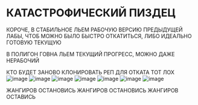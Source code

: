 # КАТАСТРОФИЧЕСКИЙ ПИЗДЕЦ
КОРОЧЕ, В СТАБИЛЬНОЕ ЛЬЕМ РАБОЧУЮ ВЕРСИЮ ПРЕДЫДУЩЕЙ ЛАБЫ, ЧТОБ МОЖНО БЫЛО БЫСТРО ОТКАТИТЬСЯ, ЛИБО ИДЕАЛЬНО ГОТОВУЮ ТЕКУЩУЮ


В ПОЛИГОН ГОВНА ЛЬЕМ ТЕКУЩИЙ ПРОГРЕСС, МОЖНО ДАЖЕ НЕРАБОЧИЙ

КТО БУДЕТ ЗАНОВО КЛОНИРОВАТЬ РЕП ДЛЯ ОТКАТА ТОТ ЛОХ
![image](https://user-images.githubusercontent.com/90772773/198142854-2346559d-53e7-47fb-8a24-b890142bf59b.png)
![image](https://user-images.githubusercontent.com/90772773/198142871-00027fb8-7703-4121-bea4-17ad9833d84e.png)
![image](https://user-images.githubusercontent.com/90772773/198142901-4f6938da-c985-4360-b88a-8f9d5a2fcb3a.png)
![image](https://user-images.githubusercontent.com/90772773/198142924-09ff49cd-d0aa-43a8-b93a-57e889957d6b.png)
![image](https://user-images.githubusercontent.com/90772773/198142945-8f45ae85-7439-42d6-aaa3-49e8c1c6d4e0.png)
![image](https://user-images.githubusercontent.com/90772773/198142972-f84c38c3-31d4-423b-9375-3df5b3d53706.png)
![image](https://user-images.githubusercontent.com/90772773/198143019-2dd2257d-0028-420b-83f4-6a8c09648c25.png)

ЖАНГИРОВ ОСТАНОВИСЬ ЖАНГИРОВ ОСТАНОВИСЬ ЖАНГИРОВ ОСТАВИСЬ
